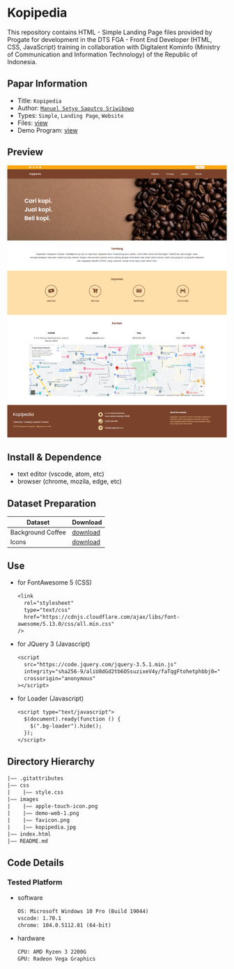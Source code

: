 Kopipedia
===
This repository contains HTML - Simple Landing Page files provided by Progate for development in the DTS FGA - Front End Developer (HTML, CSS, JavaScript) training in collaboration with Digitalent Kominfo (Ministry of Communication and Information Technology) of the Republic of Indonesia.

## Papar Information
- Title:  `Kopipedia`
- Author:  [`Manuel Setyo Saputro Sriwibowo`](https://github.com/msetyo15)
- Types: `Simple`, `Landing Page`, `Website`
- Files: [view](https://github.com/msetyo15/Kopipedia-Simple-Landing-Page)
- Demo Program: [view](https://msetyo15.github.io/Kopipedia-Simple-Landing-Page/)

## Preview
![preview](./images/demo-web-1.png)

## Install & Dependence
- text editor (vscode, atom, etc)
- browser (chrome, mozila, edge, etc)

## Dataset Preparation
| Dataset | Download |
| ---     | ---   |
| Background Coffee | [download](https://web.facebook.com/photo?fbid=453385436790646&set=a.453385430123980) |
| Icons | [download](https://fontawesome.com/v5/search) |

## Use
- for FontAwesome 5 (CSS)
  ```
  <link
    rel="stylesheet"
    type="text/css"
    href="https://cdnjs.cloudflare.com/ajax/libs/font-awesome/5.13.0/css/all.min.css"
  />
  ```
- for JQuery 3 (Javascript)
  ```
  <script
    src="https://code.jquery.com/jquery-3.5.1.min.js"
    integrity="sha256-9/aliU8dGd2tb6OSsuzixeV4y/faTqgFtohetphbbj0="
    crossorigin="anonymous"
  ></script>
  ```
- for Loader (Javascript)
  ```
  <script type="text/javascript">
    $(document).ready(function () {
      $(".bg-loader").hide();
    });
  </script>
  ```


## Directory Hierarchy
```
|—— .gitattributes
|—— css
|    |—— style.css
|—— images
|    |—— apple-touch-icon.png
|    |—— demo-web-1.png
|    |—— favicon.png
|    |—— kopipedia.jpg
|—— index.html
|—— README.md
```
## Code Details
### Tested Platform
- software
  ```
  OS: Microsoft Windows 10 Pro (Build 19044)
  vscode: 1.70.1
  chrome: 104.0.5112.81 (64-bit)
  ```
- hardware
  ```
  CPU: AMD Ryzen 3 2200G
  GPU: Radeon Vega Graphics
  ```
